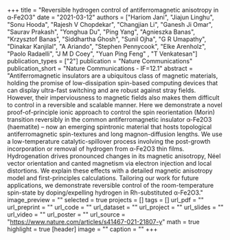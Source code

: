 +++
title = "Reversible hydrogen control of antiferromagnetic anisotropy in α-Fe2O3"
date = "2021-03-12"
authors = ["Hariom Jani", "Jiajun Linghu", "Sonu Hooda", "Rajesh V Chopdekar", "Changjian Li", "Ganesh Ji Omar", "Saurav Prakash", "Yonghua Du", "Ping Yang", "Agnieszka Banas", "Krzysztof Banas", "Siddhartha Ghosh", "Sunil Ojha", "G R Umapathy", "Dinakar Kanjilal", "A Ariando", "Stephen Pennycook", "Elke Arenholz", "Paolo Radaelli", "J M D Coey", "Yuan Ping Feng" , "T Venkatesan"]
publication_types = ["2"]
publication = "Nature Communications"
publication_short = "Nature Communications - IF=12.1"
abstract = "Antiferromagnetic insulators are a ubiquitous class of magnetic materials, holding the promise of low-dissipation spin-based computing devices that can display ultra-fast switching and are robust against stray fields. However, their imperviousness to magnetic fields also makes them difficult to control in a reversible and scalable manner. Here we demonstrate a novel proof-of-principle ionic approach to control the spin reorientation (Morin) transition reversibly in the common antiferromagnetic insulator α-Fe2O3 (haematite) – now an emerging spintronic material that hosts topological antiferromagnetic spin-textures and long magnon-diffusion lengths. We use a low-temperature catalytic-spillover process involving the post-growth incorporation or removal of hydrogen from α-Fe2O3 thin films. Hydrogenation drives pronounced changes in its magnetic anisotropy, Néel vector orientation and canted magnetism via electron injection and local distortions. We explain these effects with a detailed magnetic anisotropy model and first-principles calculations. Tailoring our work for future applications, we demonstrate reversible control of the room-temperature spin-state by doping/expelling hydrogen in Rh-substituted α-Fe2O3."
image_preview = ""
selected = true
projects = []
tags = []
url_pdf = ""
url_preprint = ""
url_code = ""
url_dataset = ""
url_project = ""
url_slides = ""
url_video = ""
url_poster = ""
url_source = "https://www.nature.com/articles/s41467-021-21807-y"
math = true
highlight = true
[header]
image = ""
caption = ""
+++

